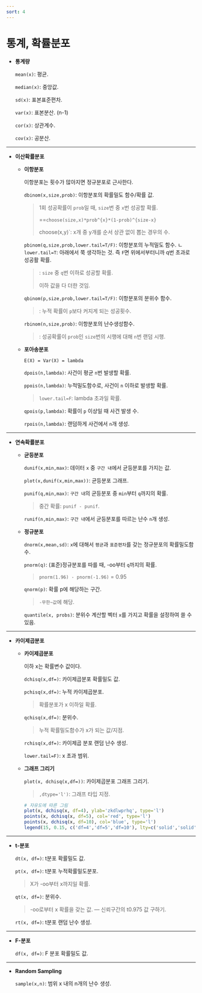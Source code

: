 ```yaml
---
sort: 4
---
```


# 통계, 확률분포

- **통계량**

    `mean(x)`: 평균.

    `median(x)`: 중앙값.

    `sd(x)`: 표본표준편차.

    `var(x)`: 표본분산. (n-1)

    `cor(x)`: 상관계수.

    `cov(x)`: 공분산.

---

- **이산확률분포**

    - **이항분포**

      이항분포는 횟수가 많아지면 정규분포로 근사한다.

      `dbinom(x,size,prob)`: 이항분포의 확률밀도 함수/확률 값.

      > 1회 성공확률이 `prob`일 때, `size`번 중 `x`번 성공할 확률.
      >
      > ==`choose(size,x)*prob^{x}*(1-prob)^{size-x}`
      >
      > choose(x,y)`: x개 중 y개를 순서 상관 없이 뽑는 경우의 수.

      `pbinom(q,size,prob,lower.tail=T/F)`: 이항분포의 누적밀도 함수. ㄴ `lower.tail=T`: 아래에서 쭉 생각하는 것. 즉 `F`면 위에서부터니까 q번 초과로 성공활 확률.

      > : `size` 중 `q`번 이하로 성공할 확률.
      >
      > 이하 값을 다 더한 것임.

      `qbinom(p,size,prob,lower.tail=T/F)`: 이항분포의 분위수 함수.

      > : 누적 확률이 `p`보다 커지게 되는 성공횟수.

      `rbinom(n,size,prob)`: 이항분포의 난수생성함수.

      > : 성공확률이 `prob`인 `size`번의 시행에 대해 `n`번 랜덤 시행.

    - **포아송분포**

      ```
      E(X) = Var(X) = lambda
      ```

      `dpois(n,lambda)`: 사건이 평균 `n`번 발생할 확률.

      `ppois(n,lambda)`: 누적밀도함수로, 사건이 `n` 이하로 발생할 확률.

      > `lower.tail=F`: lambda 초과일 확률.

      `qpois(p,lambda)`: 확률이 `p` 이상일 때 사건 발생 수.

      `rpois(n,lambda)`: 랜덤하게 사건에서 `n`개 생성.

---

- **연속확률분포**
    - **균등분포**

        `dunif(x,min,max)`: 데이터 `x` 중 `구간 내`에서 균등분포를 가지는 값.

        `plot(x,dunif(x,min,max))`: 균등분포 그래프.

        `punif(q,min,max)`: `구간 내`의 균등분포 중 `min`부터 `q`까지의 확률.
    
        > 중간 확률: `punif - punif`.
    
        `runif(n,min,max)`: `구간 내`에서 균등분포를 따르는 난수 `n`개 생성.
    
    - **정규분포**
    
        `dnorm(x,mean,sd)`: `x`에 대해서 `평균`과 `표준편차`를 갖는  정규분포의 확률밀도함수.
    
        `pnorm(q)`: (표준)정규분포를 따를 때, -oo부터 `q`까지의 확률.
        
        > `pnorm(1.96) - pnorm(-1.96)` = 0.95
        
        `qnorm(p)`: 확률 p에 해당하는 구간.
    
        > `-무한~값`에 해당.
        
        `quantile(x, probs)`: 분위수 계산할 벡터 `x`를 가지고 확률을 설정하여 쓸 수 있음.

---

- **카이제곱분포**
    - **카이제곱분포**

        이하 x는 확률변수 값이다.

        `dchisq(x,df=)`:  카이제곱분포 확률밀도 값.

        `pchisq(x,df=)`: 누적 카이제곱분포.
    
        > 확률분포가 x 이하일 확률.
    
        `qchisq(x,df=)`: 분위수.

        > 누적 확률밀도함수가 x가 되는 값/지점.

        `rchisq(x,df=)`: 카이제곱 분포 랜덤 난수 생성.

        `lower.tail=F)`: x 초과 범위.

    - **그래프 그리기**
    
        `plot(x, dchisq(x,df=))`: 카이제곱분포 그래프 그리기.
        
        > `,dtype='l')`: 그래프 타입 지정.
        
        ``` R
        # 자유도에 따른 그림
        plot(x, dchisq(x, df=4), ylab='zkdlwprhq', type='l')
        points(x, dchisq(x, df=5), col='red', type='l')
        points(x, dchisq(x, df=10), col='blue', type='l')
        legend(15, 0.15, c('df=4','df=5','df=10'), lty=c('solid','solid','solid'), col=c('black','red','blue'))
        ```

---

- **t-분포**

    `dt(x, df=)`: t분포 확률밀도 값.

    `pt(x, df=)`: t분포 누적확률밀도분포.

    > X가 -oo부터 x까지일 확률.

    `qt(x, df=)`: 분위수.

    > -oo로부터 x 확률을 갖는 값. — 신뢰구간의 t0.975 값 구하기.

    `rt(x, df=)`: t분포 랜덤 난수 생성.

---

- **F-분포**

    `df(x, df=)`: F 분포 확률밀도 값.

---

- **Random Sampling**

    `sample(x,n)`: 범위 x 내의 n개의 난수 생성.